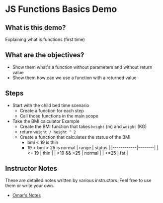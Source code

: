 # JS Functions Basics Demo

## What is this demo?

Explaining what is functions (first time)

## What are the objectives?

- Show them what's a function without parameters and without return value
- Show them how can we use a function with a returned value

## Steps

- Start with the child bed time scenario
  - Create a function for each step
  - Call those functions in the main scope
- Take the BMI calculator Example
  - Create the BMI function that takes `height` (m) and `weight` (KG)
  - return `weight / height ^ 2`
  - Create a function that calculates the status of the BMI
    - bmi < 19 is thin
    - 19 > bmi > 25 is normal
      | range | status |
      |------------|--------|
      | <= 19 | thin |
      | >19 && <25 | normal |
      | >=25 | fat |

## Instructor Notes

These are detailed notes written by various instructors. Feel free to use them or write your own.

- [Omar's Notes](https://github.com/JoinCODED/DEMO-functions-basics-node/blob/main/solution.js)
